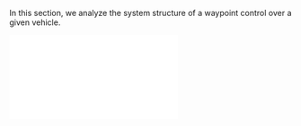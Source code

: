 In this section, we analyze the system structure of a waypoint control over a given vehicle.

![Farol Waypoint](img/farol_stack_wp.pdf)
